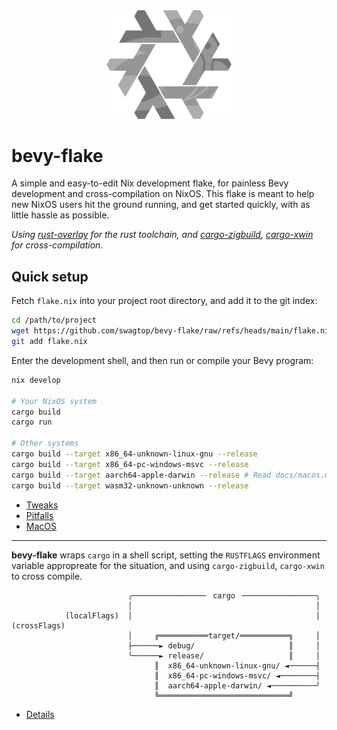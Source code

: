 <div align="center"> <img src="bevy-flake.svg" width="200"/> </div>

# bevy-flake

A simple and easy-to-edit Nix development flake,
for painless Bevy development and cross-compilation on NixOS.
This flake is meant to help new NixOS users hit the ground running,
and get started quickly, with as little hassle as possible.

*Using [rust-overlay][overlay] for the rust toolchain,
and [cargo-zigbuild][zigbuild], [cargo-xwin](xwin) for cross-compilation.*

[overlay]: https://github.com/oxalica/rust-overlay/
[zigbuild]: https://github.com/rust-cross/cargo-zigbuild
[xwin]: https://github.com/rust-cross/cargo-xwin

## Quick setup

Fetch `flake.nix` into your project root directory, and add it to the git index:

```sh
cd /path/to/project
wget https://github.com/swagtop/bevy-flake/raw/refs/heads/main/flake.nix
git add flake.nix
```

Enter the development shell, and then run or compile your Bevy program:

```sh
nix develop

# Your NixOS system
cargo build
cargo run

# Other systems
cargo build --target x86_64-unknown-linux-gnu --release
cargo build --target x86_64-pc-windows-msvc --release
cargo build --target aarch64-apple-darwin --release # Read docs/macos.md!
cargo build --target wasm32-unknown-unknown --release
```

- [Tweaks](docs/tweaks.md)
- [Pitfalls](docs/pitfalls.md)
- [MacOS](docs/macos.md)

---

**bevy-flake** wraps `cargo` in a shell script, setting the `RUSTFLAGS`
environment variable appropreate for the situation, and using `cargo-zigbuild`,
`cargo-xwin` to cross compile.

```
                          ╭────────────────╴ cargo ╶────────────────╮
                          │                                         │
            (localFlags)  │                                         │  (crossFlags)
                          │     ╔═══════════target/═══════════╗     │
                          ├──────► debug/                     ║     │
                          ╰──────► release/                   ║     │
                                ║  x86_64-unknown-linux-gnu/ ◄──────┤
                                ║  x86_64-pc-windows-msvc/ ◄────────┤
                                ║  aarch64-apple-darwin/ ◄──────────╯
                                ╚═════════════════════════════╝
```

- [Details](docs/details.md)
